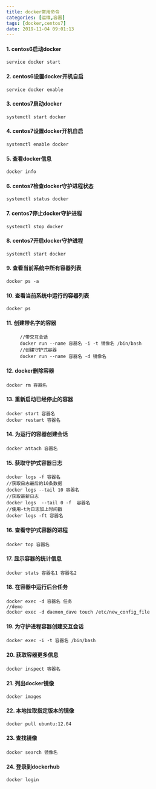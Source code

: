 ```yaml
---
title: docker常用命令
categories: [运维,容器]
tags: [docker,centos7] 
date: 2019-11-04 09:01:13
---
```


#### 1.  centos6启动docker


    service docker start

#### 2.  centos6设置docker开机自启

    service docker enable

#### 3.  centos7启动docker

    systemctl start docker

#### 4.  centos7设置docker开机自启

    systemctl enable docker

#### 5.  查看docker信息

    docker info

#### 6. centos7检查docker守护进程状态

    systemctl status docker

#### 7. centos7停止docker守护进程

    systemctl stop docker

#### 8. centos7开启docker守护进程 

    systemctl start docker
    
#### 9.  查看当前系统中所有容器列表

    docker ps -a
    
#### 10.  查看当前系统中运行的容器列表  

    docker ps
    
#### 11. 创建带名字的容器

         //带交互会话
         docker run --name 容器名 -i -t 镜像名 /bin/bash 
         //创建守护式容器
         docker run --name 容器名 -d 镜像名  
                     
#### 12. docker删除容器

    docker rm 容器名
    
#### 13. 重新启动已经停止的容器

    docker start 容器名
    docker restart 容器名
    
#### 14.  为运行的容器创建会话

    docker attach 容器名
    
#### 15.  获取守护式容器日志

    docker logs -f 容器名
    //获取日志最后的10条数据
    docker logs --tail 10 容器名
    //获取最新日志
    docker logs  --tail 0 -f  容器名
    //使用-t为日志加上时间戳
    docker logs -ft 容器名
    
#### 16. 查看守护式容器的进程

    docker top 容器名
    
#### 17. 显示容器的统计信息

    docker stats 容器名1 容器名2
    
#### 18.  在容器中运行后台任务

    docker exec -d 容器名 任务
    //demo
    docker exec -d daemon_dave touch /etc/new_config_file
    
#### 19.   为守护进程容器创建交互会话

    docker exec -i -t 容器名 /bin/bash
    
#### 20. 获取容器更多信息

    docker inspect 容器名
    
#### 21.   列出docker镜像

    docker images
    
#### 22.  本地拉取指定版本的镜像

    docker pull ubuntu:12.04
    
#### 23.  查找镜像

    docker search 镜像名
    
#### 24.   登录到dockerhub

    docker login
                 
                     




                  